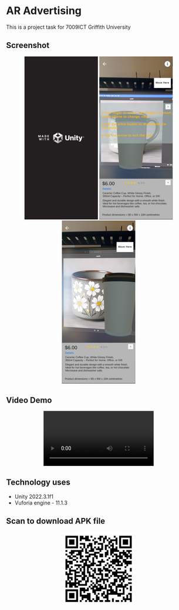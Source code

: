 # AR Advertising

This is a project task for 7009ICT Griffith University

## Screenshot
<p align="center">
  <img src="images/image1.jpg" alt="Splash Screen" width="200"/>
  <img src="images/image2.jpg" alt="Homepage" width="200"/>
  <img src="images/image3.jpg" alt="Mug Demo" width="200"/>
</p>

## Video Demo
<p align ="center">
  <video src="https://github.com/user-attachments/assets/9140a43e-3539-4cae-bb4a-074ef6018b39">Watch the demo video</video>
</p>

## Technology uses
- Unity 2022.3.1f1
- Vuforia engine - 11.1.3

## Scan to download APK file
<p align="center">
  <img src="images/qr-code.png" alt="Splash Screen" width="200"/>
</p>